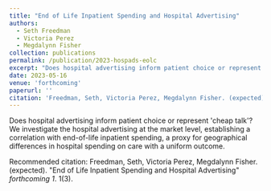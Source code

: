 ```yaml
---
title: "End of Life Inpatient Spending and Hospital Advertising"
authors:
  - Seth Freedman
  - Victoria Perez
  - Megdalynn Fisher
collection: publications
permalink: /publication/2023-hospads-eolc
excerpt: "Does hospital advertising inform patient choice or represent 'cheap talk'? We investigate the hospital advertising at the market level, establishing a correlation with end-of-life inpatient spending, a proxy for geographical differences in hospital spending on care with a uniform outcome."
date: 2023-05-16
venue: 'forthcoming'
paperurl: ''
citation: 'Freedman, Seth, Victoria Perez, Megdalynn Fisher. (expected). &quot;End of Life Inpatient Spending and Hospital Advertising&quot; <i>forthcoming 1</i>. 1(3).'
---
```

Does hospital advertising inform patient choice or represent 'cheap talk'? We investigate the hospital advertising at the market level, establishing a correlation with end-of-life inpatient spending, a proxy for geographical differences in hospital spending on care with a uniform outcome.

<!--- [Download paper here](http://academicpages.github.io/files/paper1.pdf) --->

Recommended citation: Freedman, Seth, Victoria Perez, Megdalynn Fisher. (expected). &quot;End of Life Inpatient Spending and Hospital Advertising&quot; <i>forthcoming 1</i>. 1(3).
